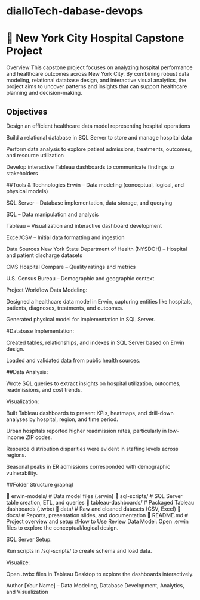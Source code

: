 # dialloTech-dabase-devops

 # 🏥 New York City Hospital Capstone Project
Overview
This capstone project focuses on analyzing hospital performance and healthcare outcomes across New York City. By combining robust data modeling, relational database design, and interactive visual analytics, the project aims to uncover patterns and insights that can support healthcare planning and decision-making.

## Objectives
Design an efficient healthcare data model representing hospital operations

Build a relational database in SQL Server to store and manage hospital data

Perform data analysis to explore patient admissions, treatments, outcomes, and resource utilization

Develop interactive Tableau dashboards to communicate findings to stakeholders

##Tools & Technologies
Erwin – Data modeling (conceptual, logical, and physical models)

SQL Server – Database implementation, data storage, and querying

SQL – Data manipulation and analysis

Tableau – Visualization and interactive dashboard development

Excel/CSV – Initial data formatting and ingestion

Data Sources
New York State Department of Health (NYSDOH) – Hospital and patient discharge datasets

CMS Hospital Compare – Quality ratings and metrics

U.S. Census Bureau – Demographic and geographic context

Project Workflow
Data Modeling:

Designed a healthcare data model in Erwin, capturing entities like hospitals, patients, diagnoses, treatments, and outcomes.

Generated physical model for implementation in SQL Server.

#Database Implementation:

Created tables, relationships, and indexes in SQL Server based on Erwin design.

Loaded and validated data from public health sources.

##Data Analysis:

Wrote SQL queries to extract insights on hospital utilization, outcomes, readmissions, and cost trends.

Visualization:

Built Tableau dashboards to present KPIs, heatmaps, and drill-down analyses by hospital, region, and time period.

Urban hospitals reported higher readmission rates, particularly in low-income ZIP codes.

Resource distribution disparities were evident in staffing levels across regions.

Seasonal peaks in ER admissions corresponded with demographic vulnerability.

##Folder Structure
graphql

📁 erwin-models/       # Data model files (.erwin)
📁 sql-scripts/        # SQL Server table creation, ETL, and queries
📁 tableau-dashboards/ # Packaged Tableau dashboards (.twbx)
📁 data/               # Raw and cleaned datasets (CSV, Excel)
📁 docs/               # Reports, presentation slides, and documentation
📄 README.md           # Project overview and setup
#How to Use
Review Data Model: Open .erwin files to explore the conceptual/logical design.

SQL Server Setup:

Run scripts in /sql-scripts/ to create schema and load data.

Visualize:

Open .twbx files in Tableau Desktop to explore the dashboards interactively.

Author
[Your Name] – Data Modeling, Database Development, Analytics, and Visualization

